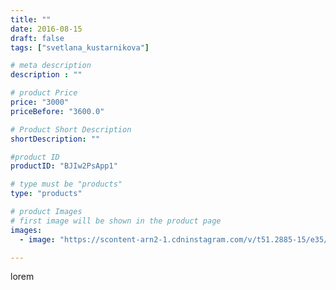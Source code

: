 ```yaml
---
title: ""
date: 2016-08-15
draft: false
tags: ["svetlana_kustarnikova"]

# meta description
description : ""

# product Price
price: "3000"
priceBefore: "3600.0"

# Product Short Description
shortDescription: ""

#product ID
productID: "BJIw2PsApp1"

# type must be "products"
type: "products"

# product Images
# first image will be shown in the product page
images:
  - image: "https://scontent-arn2-1.cdninstagram.com/v/t51.2885-15/e35/13827394_192075234541561_823399810_n.jpg?se=7&tp=1&_nc_ht=scontent-arn2-1.cdninstagram.com&_nc_cat=101&_nc_ohc=Vd2RqEYM37AAX8t6_hz&ccb=7-4&oh=05b1fc1d07e094f99b91867fc7b1569a&oe=60839294&ig_cache_key=MTMxNzUxNzcyNDkzNDY0MjI5Mw%3D%3D.2-ccb7-4"

---
```

lorem
